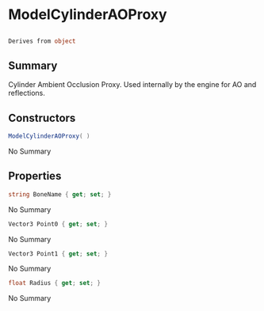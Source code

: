 # ModelCylinderAOProxy

## 
```c#
Derives from object
```

## Summary

Cylinder Ambient Occlusion Proxy. Used internally by the engine for AO and reflections.
## Constructors

```c#
ModelCylinderAOProxy( ) 
```
No Summary
## Properties

```c#
string BoneName { get; set; } 
```
No Summary
```c#
Vector3 Point0 { get; set; } 
```
No Summary
```c#
Vector3 Point1 { get; set; } 
```
No Summary
```c#
float Radius { get; set; } 
```
No Summary
